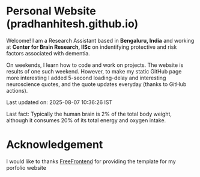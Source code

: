 # Personal Website (pradhanhitesh.github.io)
Welcome! I am a Research Assistant based in <b>Bengaluru, India</b> and working at <b>Center for Brain Research, IISc</b> on indentifying protective and risk factors associated with dementia.

On weekends, I learn how to code and work on projects. The website is results of one such weekend. However, to make my static GitHub page more interesting I added 5-second loading-delay and interesting neuroscience quotes, and the quote updates everyday (thanks to GitHub actions).

Last updated on: 2025-08-07 10:36:26 IST

Last fact: Typically the human brain is 2% of the total body weight, although it consumes 20% of its total energy and oxygen intake.

# Acknowledgement
I would like to thanks <a href="https://freefrontend.com/">FreeFrontend</a> for providing the template for my porfolio website 